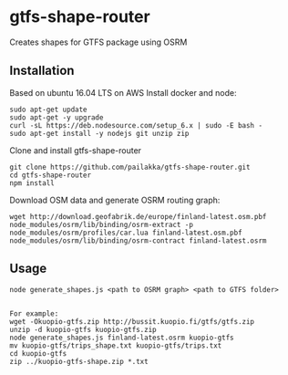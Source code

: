 # gtfs-shape-router
Creates shapes for GTFS package using OSRM
## Installation
Based on ubuntu 16.04 LTS on AWS
Install docker and node:
```
sudo apt-get update
sudo apt-get -y upgrade
curl -sL https://deb.nodesource.com/setup_6.x | sudo -E bash -
sudo apt-get install -y nodejs git unzip zip
```

Clone and install gtfs-shape-router
```
git clone https://github.com/pailakka/gtfs-shape-router.git
cd gtfs-shape-router
npm install
```

Download OSM data and generate OSRM routing graph:
```
wget http://download.geofabrik.de/europe/finland-latest.osm.pbf
node_modules/osrm/lib/binding/osrm-extract -p node_modules/osrm/profiles/car.lua finland-latest.osm.pbf
node_modules/osrm/lib/binding/osrm-contract finland-latest.osrm
```

## Usage
```
node generate_shapes.js <path to OSRM graph> <path to GTFS folder>


For example:
wget -Okuopio-gtfs.zip http://bussit.kuopio.fi/gtfs/gtfs.zip
unzip -d kuopio-gtfs kuopio-gtfs.zip
node generate_shapes.js finland-latest.osrm kuopio-gtfs
mv kuopio-gtfs/trips_shape.txt kuopio-gtfs/trips.txt
cd kuopio-gtfs
zip ../kuopio-gtfs-shape.zip *.txt
```
